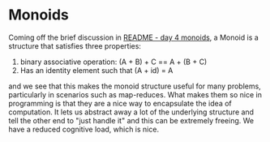 # Monoids

Coming off the brief discussion in [README - day 4 monoids](README.md#day-4--monoids), a Monoid is a structure that
satisfies three properties:

1) binary associative operation: (A + B) + C == A + (B + C)
2) Has an identity element such that (A + id) = A

and we see that this makes the monoid structure useful for many problems, particularly in scenarios such as map-reduces.
What makes them so nice
in programming is that they are a nice way to encapsulate the idea of computation. It lets us abstract away a lot of the
underlying structure and tell the other end to "just handle it" and this can be extremely freeing. We have a reduced
cognitive load, which is nice.